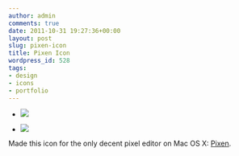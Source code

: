 ```yaml
---
author: admin
comments: true
date: 2011-10-31 19:27:36+00:00
layout: post
slug: pixen-icon
title: Pixen Icon
wordpress_id: 528
tags:
- design
- icons
- portfolio
---
```







  * ![](http://www.noio.nl/wordpress/wp-content/uploads/pixen-icon/showcase3.png)


  * ![](http://www.noio.nl/wordpress/wp-content/uploads/pixen-icon/about.png)







Made this icon for the only decent pixel editor on Mac OS X: [Pixen](https://github.com/philippec/Pixen).

